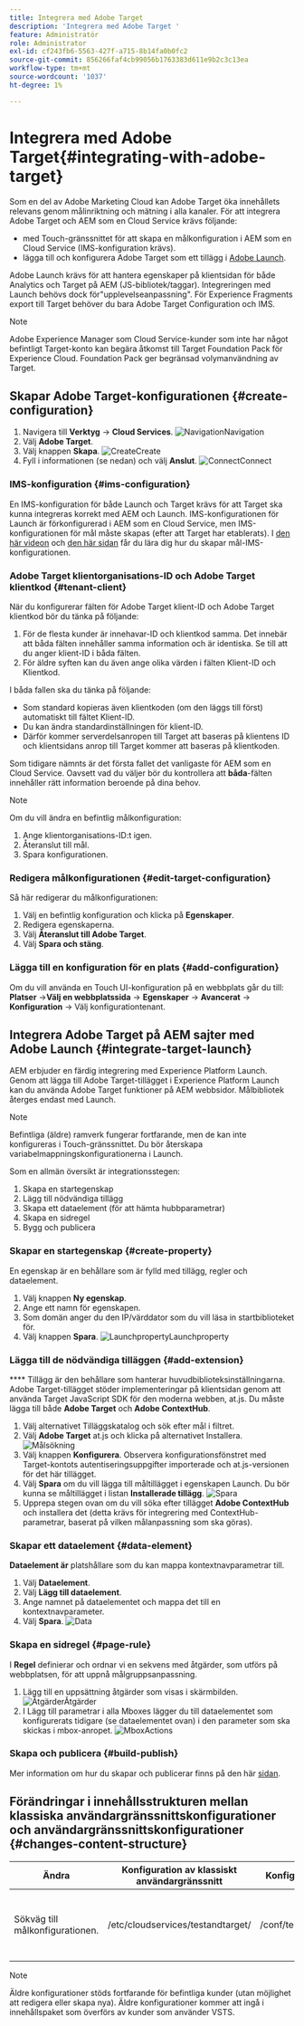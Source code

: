 ```yaml
---
title: Integrera med Adobe Target
description: 'Integrera med Adobe Target '
feature: Administratör
role: Administrator
exl-id: cf243fb6-5563-427f-a715-8b14fa0b0fc2
source-git-commit: 856266faf4cb99056b1763383d611e9b2c3c13ea
workflow-type: tm+mt
source-wordcount: '1037'
ht-degree: 1%

---
```


# Integrera med Adobe Target{#integrating-with-adobe-target}

Som en del av Adobe Marketing Cloud kan Adobe Target öka innehållets relevans genom målinriktning och mätning i alla kanaler. För att integrera Adobe Target och AEM som en Cloud Service krävs följande:

* med Touch-gränssnittet för att skapa en målkonfiguration i AEM som en Cloud Service (IMS-konfiguration krävs).
* lägga till och konfigurera Adobe Target som ett tillägg i [Adobe Launch](https://experienceleague.adobe.com/docs/launch/using/intro/get-started/quick-start.html).

Adobe Launch krävs för att hantera egenskaper på klientsidan för både Analytics och Target på AEM (JS-bibliotek/taggar). Integreringen med Launch behövs dock för&quot;upplevelseanpassning&quot;. För Experience Fragments export till Target behöver du bara Adobe Target Configuration och IMS.

>[!NOTE]
>
>Adobe Experience Manager som Cloud Service-kunder som inte har något befintligt Target-konto kan begära åtkomst till Target Foundation Pack för Experience Cloud. Foundation Pack ger begränsad volymanvändning av Target.

## Skapar Adobe Target-konfigurationen {#create-configuration}

1. Navigera till **Verktyg** → **Cloud Services**.
   ![](assets/cloudservice1.png "NavigationNavigation")
2. Välj **Adobe Target**.
3. Välj knappen **Skapa**.
   ![](assets/tenant1.png "CreateCreate")
4. Fyll i informationen (se nedan) och välj **Anslut**.
   ![](assets/open_screen1.png "ConnectConnect")

### IMS-konfiguration {#ims-configuration}

En IMS-konfiguration för både Launch och Target krävs för att Target ska kunna integreras korrekt med AEM och Launch. IMS-konfigurationen för Launch är förkonfigurerad i AEM som en Cloud Service, men IMS-konfigurationen för mål måste skapas (efter att Target har etablerats). I [den här videon](https://helpx.adobe.com/experience-manager/kt/sites/using/aem-sites-target-standard-technical-video-understand.html) och [den här sidan](https://experienceleague.adobe.com/docs/experience-manager-65/administering/integration/integration-ims-adobe-io.html) får du lära dig hur du skapar mål-IMS-konfigurationen.

### Adobe Target klientorganisations-ID och Adobe Target klientkod {#tenant-client}

När du konfigurerar fälten för Adobe Target klient-ID och Adobe Target klientkod bör du tänka på följande:

1. För de flesta kunder är innehavar-ID och klientkod samma. Det innebär att båda fälten innehåller samma information och är identiska. Se till att du anger klient-ID i båda fälten.
2. För äldre syften kan du även ange olika värden i fälten Klient-ID och Klientkod.

I båda fallen ska du tänka på följande:

* Som standard kopieras även klientkoden (om den läggs till först) automatiskt till fältet Klient-ID.
* Du kan ändra standardinställningen för klient-ID.
* Därför kommer serverdelsanropen till Target att baseras på klientens ID och klientsidans anrop till Target kommer att baseras på klientkoden.

Som tidigare nämnts är det första fallet det vanligaste för AEM som en Cloud Service. Oavsett vad du väljer bör du kontrollera att **båda**-fälten innehåller rätt information beroende på dina behov.

>[!NOTE]
>
> Om du vill ändra en befintlig målkonfiguration:
>
> 1. Ange klientorganisations-ID:t igen.
> 2. Återanslut till mål.
> 3. Spara konfigurationen.


### Redigera målkonfigurationen {#edit-target-configuration}

Så här redigerar du målkonfigurationen:

1. Välj en befintlig konfiguration och klicka på **Egenskaper**.
2. Redigera egenskaperna.
3. Välj **Återanslut till Adobe Target**.
4. Välj **Spara och stäng**.

### Lägga till en konfiguration för en plats {#add-configuration}

Om du vill använda en Touch UI-konfiguration på en webbplats går du till: **Platser** →**Välj en webbplatssida** → **Egenskaper** → **Avancerat** → **Konfiguration** → Välj konfigurationtenant.

## Integrera Adobe Target på AEM sajter med Adobe Launch {#integrate-target-launch}

AEM erbjuder en färdig integrering med Experience Platform Launch. Genom att lägga till Adobe Target-tillägget i Experience Platform Launch kan du använda Adobe Target funktioner på AEM webbsidor. Målbibliotek återges endast med Launch.

>[!NOTE]
>
>Befintliga (äldre) ramverk fungerar fortfarande, men de kan inte konfigureras i Touch-gränssnittet. Du bör återskapa variabelmappningskonfigurationerna i Launch.

Som en allmän översikt är integrationsstegen:

1. Skapa en startegenskap
2. Lägg till nödvändiga tillägg
3. Skapa ett dataelement (för att hämta hubbparametrar)
4. Skapa en sidregel
5. Bygg och publicera

### Skapar en startegenskap {#create-property}

En egenskap är en behållare som är fylld med tillägg, regler och dataelement.

1. Välj knappen **Ny egenskap**.
2. Ange ett namn för egenskapen.
3. Som domän anger du den IP/värddator som du vill läsa in startbiblioteket för.
4. Välj knappen **Spara**.
   ![](assets/properties_newproperty1.png "LaunchpropertyLaunchproperty")

### Lägga till de nödvändiga tilläggen {#add-extension}

**** Tillägg är den behållare som hanterar huvudbiblioteksinställningarna. Adobe Target-tillägget stöder implementeringar på klientsidan genom att använda Target JavaScript SDK för den moderna webben, at.js. Du måste lägga till både **Adobe Target** och **Adobe ContextHub**.

1. Välj alternativet Tilläggskatalog och sök efter mål i filtret.
2. Välj **Adobe Target** at.js och klicka på alternativet Installera.
   ![Målsökning ](assets/search_ext1.png "Målsökning")
3. Välj knappen **Konfigurera**. Observera konfigurationsfönstret med Target-kontots autentiseringsuppgifter importerade och at.js-versionen för det här tillägget.
4. Välj **Spara** om du vill lägga till måltillägget i egenskapen Launch. Du bör kunna se måltillägget i listan **Installerade tillägg**.
   ![Spara ](assets/configure_extension1.png "tilläggSpara tillägg")
5. Upprepa stegen ovan om du vill söka efter tillägget **Adobe ContextHub** och installera det (detta krävs för integrering med ContextHub-parametrar, baserat på vilken målanpassning som ska göras).

### Skapar ett dataelement {#data-element}

**Dataelement är** platshållare som du kan mappa kontextnavparametrar till.

1. Välj **Dataelement**.
2. Välj **Lägg till dataelement**.
3. Ange namnet på dataelementet och mappa det till en kontextnavparameter.
4. Välj **Spara**.
   ![Data ](assets/data_elem1.png "ElementData-element")

### Skapa en sidregel {#page-rule}

I **Regel** definierar och ordnar vi en sekvens med åtgärder, som utförs på webbplatsen, för att uppnå målgruppsanpassning.

1. Lägg till en uppsättning åtgärder som visas i skärmbilden.
   ![](assets/rules1.png "ÅtgärderÅtgärder")
2. I Lägg till parametrar i alla Mboxes lägger du till dataelementet som konfigurerats tidigare (se dataelementet ovan) i den parameter som ska skickas i mbox-anropet.
   ![](assets/map_data1.png "MboxActions")

### Skapa och publicera {#build-publish}

Mer information om hur du skapar och publicerar finns på den här [sidan](https://experienceleague.adobe.com/docs/experience-manager-learn/aem-target-tutorial/aem-target-implementation/using-launch-adobe-io.html).

## Förändringar i innehållsstrukturen mellan klassiska användargränssnittskonfigurationer och användargränssnittskonfigurationer {#changes-content-structure}

| **Ändra** | **Konfiguration av klassiskt användargränssnitt** | **Konfiguration av pekskärmsgränssnitt** | **Konsekvenser** |
|---|---|---|---|
| Sökväg till målkonfigurationen. | /etc/cloudservices/testandtarget/ | /conf/tenant/settings/cloudservices/target | Tidigare fanns flera konfigurationer under /etc/cloudservices/testandtarget, men nu finns det en enda konfiguration under en klientorganisation. |

>[!NOTE]
>
>Äldre konfigurationer stöds fortfarande för befintliga kunder (utan möjlighet att redigera eller skapa nya). Äldre konfigurationer kommer att ingå i innehållspaket som överförs av kunder som använder VSTS.
